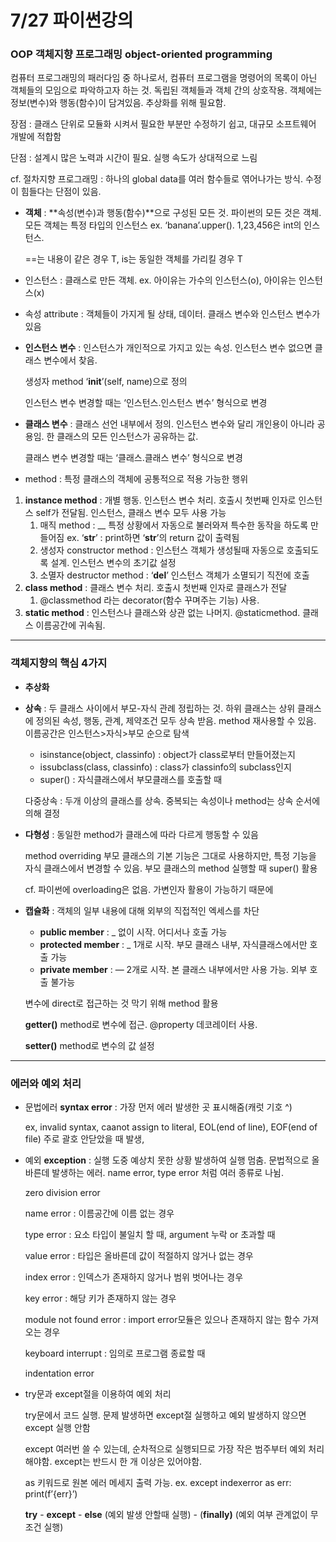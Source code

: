 # 7/27 파이썬강의

### OOP 객체지향 프로그래밍 object-oriented programming

컴퓨터 프로그래밍의 패러다임 중 하나로서, 컴퓨터 프로그램을 명령어의 목록이 아닌 객체들의 모임으로 파악하고자 하는 것. 독립된 객체들과 객체 간의 상호작용. 객체에는 정보(변수)와 행동(함수)이 담겨있음. 추상화를 위해 필요함.

장점 : 클래스 단위로 모듈화 시켜서 필요한 부분만 수정하기 쉽고, 대규모 소프트웨어 개발에 적합함

단점 : 설계시 많은 노력과 시간이 필요. 실행 속도가 상대적으로 느림

cf. 절차지향 프로그래밍 : 하나의 global data를 여러 함수들로 엮어나가는 방식. 수정이 힘들다는 단점이 있음.

- **객체** : **속성(변수)과 행동(함수)**으로 구성된 모든 것. 파이썬의 모든 것은 객체. 모든 객체는 특정 타입의 인스턴스 ex. ‘banana’.upper(). 1,23,456은 int의 인스턴스.
  
  ==는 내용이 같은 경우 T, is는 동일한 객체를 가리킬 경우 T

- 인스턴스 : 클래스로 만든 객체. ex. 아이유는 가수의 인스턴스(o), 아이유는 인스턴스(x)

- 속성 attribute : 객체들이 가지게 될 상태, 데이터. 클래스 변수와 인스턴스 변수가 있음

- **인스턴스 변수** : 인스턴스가 개인적으로 가지고 있는 속성. 인스턴스 변수 없으면 클래스 변수에서 찾음.
  
  생성자 method ‘**init**’(self, name)으로 정의
  
  인스턴스 변수 변경할 때는 ‘인스턴스.인스턴스 변수’ 형식으로 변경

- **클래스 변수** : 클래스 선언 내부에서 정의. 인스턴스 변수와 달리 개인용이 아니라 공용임. 한 클래스의 모든 인스턴스가 공유하는 값.
  
  클래스 변수 변경할 때는 ‘클래스.클래스 변수’ 형식으로 변경

- method : 특정 클래스의 객체에 공통적으로 적용 가능한 행위
1. **instance method** : 개별 행동. 인스턴스 변수 처리. 호출시 첫번째 인자로 인스턴스 self가 전달됨. 인스턴스, 클래스 변수 모두 사용 가능
   1. 매직 method : __ 특정 상황에서 자동으로 불러와져 특수한 동작을 하도록 만들어짐 ex. ‘**str**’ : print하면 ‘**str**’의 return 값이 출력됨
   2. 생성자 constructor method : 인스턴스 객체가 생성될때 자동으로 호출되도록 설계. 인스턴스 변수의 초기값 설정
   3. 소멸자 destructor method : ‘**del**’ 인스턴스 객체가 소멸되기 직전에 호출
2. **class method** : 클래스 변수 처리. 호출시 첫번째 인자로 클래스가 전달
   1. @classmethod 라는 decorator(함수 꾸며주는 기능) 사용.
3. **static method** : 인스턴스나 클래스와 상관 없는 나머지. @staticmethod. 클래스 이름공간에 귀속됨.

---

### 객체지향의 핵심 4가지

- **추상화**

- **상속** : 두 클래스 사이에서 부모-자식 관례 정립하는 것. 하위 클래스는 상위 클래스에 정의된 속성, 행동, 관계, 제약조건 모두 상속 받음. method 재사용할 수 있음. 이름공간은 인스턴스>자식>부모 순으로 탐색
  
  - isinstance(object, classinfo) : object가 class로부터 만들어졌는지
  - issubclass(class, classinfo) : class가 classinfo의 subclass인지
  - super() : 자식클래스에서 부모클래스를 호출할 때
  
  다중상속 : 두개 이상의 클래스를 상속. 중복되는 속성이나 method는 상속 순서에 의해 결정

- **다형성** : 동일한 method가 클래스에 따라 다르게 행동할 수 있음
  
  method overriding 부모 클래스의 기본 기능은 그대로 사용하지만, 특정 기능을 자식 클래스에서 변경할 수 있음. 부모 클래스의 method 실행할 때 super() 활용
  
  cf. 파이썬에 overloading은 없음. 가변인자 활용이 가능하기 때문에

- **캡슐화** : 객체의 일부 내용에 대해 외부의 직접적인 엑세스를 차단
  
  - **public member** : _ 없이 시작. 어디서나 호출 가능
  - **protected member** : _ 1개로 시작. 부모 클래스 내부, 자식클래스에서만 호출 가능
  - **private member** : — 2개로 시작. 본 클래스 내부에서만 사용 가능. 외부 호출 불가능
  
  변수에 direct로 접근하는 것 막기 위해 method 활용
  
  **getter()** method로 변수에 접근. @property 데코레이터 사용.
  
  **setter()** method로 변수의 값 설정

---

### 에러와 예외 처리

- 문법에러 **syntax error** : 가장 먼저 에러 발생한 곳 표시해줌(캐럿 기호 ^)
  
  ex, invalid syntax, caanot assign to literal, EOL(end of line), EOF(end of file) 주로 괄호 안닫았을 때 발생,

- 예외 **exception** : 실행 도중 예상치 못한 상황 발생하여 실행 멈춤. 문법적으로 올바른데 발생하는 에러. name error, type error 처럼 여러 종류로 나뉨.
  
  zero division error
  
  name error : 이름공간에 이름 없는 경우
  
  type error : 요소 타입이 불일치 할 때, argument 누락 or 초과할 때
  
  value error : 타입은 올바른데 값이 적절하지 않거나 없는 경우
  
  index error : 인덱스가 존재하지 않거나 범위 벗어나는 경우
  
  key error : 해당 키가 존재하지 않는 경우
  
  module not found error : import error모듈은 있으나 존재하지 않는 함수 가져오는 경우
  
  keyboard interrupt : 임의로 프로그램 종료할 때
  
  indentation error

- try문과 except절을 이용하여 예외 처리
  
  try문에서 코드 실행. 문제 발생하면 except절 실행하고 예외 발생하지 않으면 except 실행 안함
  
  except 여러번 쓸 수 있는데, 순차적으로 실행되므로 가장 작은 범주부터 예외 처리 해야함. except는 반드시 한 개 이상은 있어야함.
  
  as 키워드로 원본 에러 메세지 출력 가능. ex. except indexerror as err: print(f’{err}’)
  
  **try** - **except** - **else** (예외 발생 안할때 실행) - (**finally)** (예외 여부 관계없이 무조건 실행)
